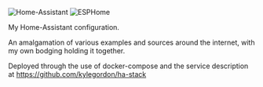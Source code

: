 ![Home-Assistant](https://github.com/kylegordon/home-assistant-config/actions/workflows/main.yaml/badge.svg)
![ESPHome](https://github.com/kylegordon/home-assistant-config/actions/workflows/esphome-parallel.yaml/badge.svg)


My Home-Assistant configuration.

An amalgamation of various examples and sources around the internet, with my own bodging holding it together.

Deployed through the use of docker-compose and the service description at https://github.com/kylegordon/ha-stack
